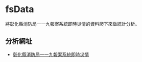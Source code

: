 # fsData
將彰化縣消防局一一九報案系統即時災情的資料爬下來做統計分析。

## 分析網址
- [彰化縣消防局一一九報案系統即時災情](http://web.chfd.gov.tw/current_case.php)

